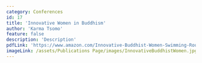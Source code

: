 ```yaml
---
category: Conferences
id: 17
title: 'Innovative Women in Buddhism'
author: 'Karma Tsomo'
feature: false
description: 'Description'
pdfLink: 'https://www.amazon.com/Innovative-Buddhist-Women-Swimming-Routledge/dp/0700712534'
imageLink: /assets/Publications Page/images/InnovativeBuddhistWomen.jpg
---
```

